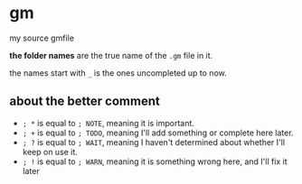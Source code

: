 # gm

my source gmfile

**the folder names** are the true name of the `.gm` file in it.

the names start with `_` is the ones uncompleted up to now.

## about the better comment
* `; *` is equal to `; NOTE`, meaning it is important.
* `; +` is equal to `; TODO`, meaning I'll add something or complete here later.
* `; ?` is equal to `; WAIT`, meaning I haven't determined about whether I'll keep on use it.
* `; !` is equal to `; WARN`, meaning it is something wrong here, and I'll fix it later

